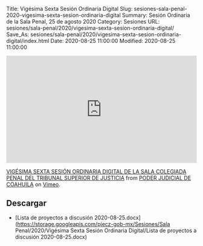 Title: Vigésima Sexta Sesión Ordinaria Digital
Slug: sesiones-sala-penal-2020-vigesima-sexta-sesion-ordinaria-digital
Summary: Sesión Ordinaria de la Sala Penal, 25 de agosto 2020
Category: Sesiones
URL: sesiones/sala-penal/2020/vigesima-sexta-sesion-ordinaria-digital/
Save_As: sesiones/sala-penal/2020/vigesima-sexta-sesion-ordinaria-digital/index.html
Date: 2020-08-25 11:00:00
Modified: 2020-08-25 11:00:00


<div style="padding:56.25% 0 0 0;position:relative;"><iframe src="https://player.vimeo.com/video/450241967" style="position:absolute;top:0;left:0;width:100%;height:100%;" frameborder="0" allow="autoplay; fullscreen" allowfullscreen></iframe></div><script src="https://player.vimeo.com/api/player.js"></script> <p><a href="https://vimeo.com/450241967">VIGÉSIMA SEXTA SESIÓN ORDINARIA DIGITAL DE LA SALA COLEGIADA PENAL DEL TRIBUNAL SUPERIOR DE JUSTICIA</a> from <a href="https://vimeo.com/user103229504">PODER JUDICIAL DE COAHUILA</a> on <a href="https://vimeo.com">Vimeo</a>.</p>


## Descargar


* [Lista de proyectos a discusión 2020-08-25.docx](https://storage.googleapis.com/pjecz-gob-mx/Sesiones/Sala Penal/2020/Vigésima Sexta Sesión Ordinaria Digital/Lista de proyectos a discusión 2020-08-25.docx)


